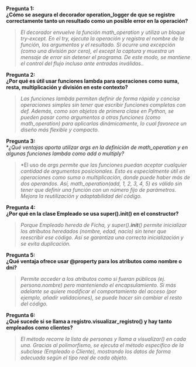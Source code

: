 **Pregunta 1:** <br>
**¿Cómo se asegura el decorador operation_logger de que se registre correctamente tanto un resultado como un posible error en la operación?**

> *El decorador envuelve la función math_operation y utiliza un bloque try-except. En el try, ejecuta la operación y registra el nombre de la función, los argumentos y el resultado. Si ocurre una excepción (como una división por cero), el except la captura y muestra un mensaje de error sin detener el programa. De este modo, se mantiene el control del flujo incluso ante entradas inválidas..*<br>

**Pregunta 2:** <br>
**¿Por qué es útil usar funciones lambda para operaciones como suma, resta, multiplicación y división en este contexto?**

> *Las funciones lambda permiten definir de forma rápida y concisa operaciones simples sin tener que escribir funciones completas con def. Además, como son objetos de primera clase en Python, se pueden pasar como argumentos a otras funciones (como math_operation) para aplicarlas dinámicamente, lo cual favorece un diseño más flexible y compacto.*<br>

**Pregunta 3:** <br>
**¿Qué ventajas aporta utilizar *args en la definición de math_operation y en algunas funciones lambda como add o multiply?**

> *El uso de *args permite que las funciones puedan aceptar cualquier cantidad de argumentos posicionales. Esto es especialmente útil en operaciones como suma o multiplicación, donde puede haber más de dos operandos. Así, math_operation(add, 1, 2, 3, 4, 5) es válido sin tener que definir una función con un número fijo de parámetros. Mejora la reutilización y adaptabilidad del código.*<br>

**Pregunta 4:** <br>
**¿Por qué en la clase Empleado se usa super().__init__() en el constructor?**

> *Porque Empleado hereda de Ficha, y super().__init__() permite inicializar los atributos heredados (nombre, edad, nacio) sin tener que reescribir ese código. Así se garantiza una correcta inicialización y se evita duplicación.*<br>


**Pregunta 5:** <br>
**¿Qué ventaja ofrece usar @property para los atributos como nombre o dni?**

> *Permite acceder a los atributos como si fueran públicos (ej. persona.nombre) pero manteniendo el encapsulamiento. Si más adelante se quiere modificar el comportamiento del acceso (por ejemplo, añadir validaciones), se puede hacer sin cambiar el resto del código.*<br>


**Pregunta 6:** <br>
**¿Qué sucede si se llama a registro.visualizar_registro() y hay tanto empleados como clientes?**

> *El método recorre la lista de personas y llama a visualizar() en cada una. Gracias al polimorfismo, se ejecuta el método específico de la subclase (Empleado o Cliente), mostrando los datos de forma adecuada según el tipo real de cada objeto.*<br>
